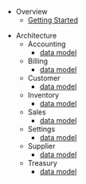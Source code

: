 <!-- docs/_sidebar.md -->

- Overview
  - [Getting Started](/accounting/database.md)

* Architecture
  - Accounting
    - [data model](/accounting/database.md)
  * Billing
    - [data model](/billing/database.md)
  * Customer
    - [data model](/customer/database.md)
  * Inventory
    - [data model](/inventory/database.md)
  * Sales
    - [data model](/sales/database.md)
  * Settings
    - [data model](/settings/database.md)
  * Supplier
    - [data model](/supplier/database.md)
  * Treasury
    - [data model](/treasury/database.md)
